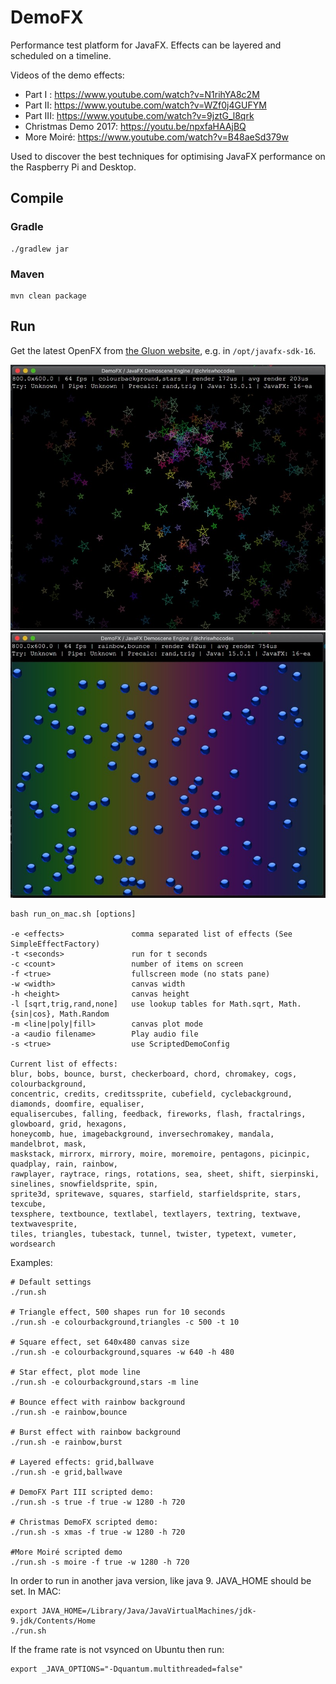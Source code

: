# DemoFX

Performance test platform for JavaFX.
Effects can be layered and scheduled on a timeline.

Videos of the demo effects:

* Part I : https://www.youtube.com/watch?v=N1rihYA8c2M
* Part II: https://www.youtube.com/watch?v=WZf0j4GUFYM
* Part III: https://www.youtube.com/watch?v=9jztG_l8qrk
* Christmas Demo 2017: https://youtu.be/npxfaHAAjBQ
* More Moiré: https://www.youtube.com/watch?v=B48aeSd379w

Used to discover the best techniques for optimising JavaFX performance on the Raspberry Pi and Desktop.

## Compile

### Gradle

```
./gradlew jar
```

### Maven

```
mvn clean package
```

## Run 

Get the latest OpenFX from [the Gluon website](https://gluonhq.com/products/javafx/), 
e.g. in `/opt/javafx-sdk-16`.

![](screenshots/colorbackground-stars.jpg)
![](screenshots/rainbow-bounce.jpg)


```
bash run_on_mac.sh [options]

-e <effects>               comma separated list of effects (See SimpleEffectFactory)
-t <seconds>               run for t seconds
-c <count>                 number of items on screen
-f <true>                  fullscreen mode (no stats pane)
-w <width>                 canvas width
-h <height>                canvas height
-l [sqrt,trig,rand,none]   use lookup tables for Math.sqrt, Math.{sin|cos}, Math.Random
-m <line|poly|fill>        canvas plot mode
-a <audio filename>        Play audio file
-s <true>                  use ScriptedDemoConfig

Current list of effects:
blur, bobs, bounce, burst, checkerboard, chord, chromakey, cogs, colourbackground,
concentric, credits, creditssprite, cubefield, cyclebackground, diamonds, doomfire, equaliser,
equalisercubes, falling, feedback, fireworks, flash, fractalrings, glowboard, grid, hexagons,
honeycomb, hue, imagebackground, inversechromakey, mandala, mandelbrot, mask,
maskstack, mirrorx, mirrory, moire, moremoire, pentagons, picinpic, quadplay, rain, rainbow,
rawplayer, raytrace, rings, rotations, sea, sheet, shift, sierpinski, sinelines, snowfieldsprite, spin,
sprite3d, spritewave, squares, starfield, starfieldsprite, stars, texcube,
texsphere, textbounce, textlabel, textlayers, textring, textwave, textwavesprite,
tiles, triangles, tubestack, tunnel, twister, typetext, vumeter, wordsearch
```

Examples:

```
# Default settings
./run.sh

# Triangle effect, 500 shapes run for 10 seconds
./run.sh -e colourbackground,triangles -c 500 -t 10

# Square effect, set 640x480 canvas size
./run.sh -e colourbackground,squares -w 640 -h 480

# Star effect, plot mode line
./run.sh -e colourbackground,stars -m line

# Bounce effect with rainbow background
./run.sh -e rainbow,bounce

# Burst effect with rainbow background
./run.sh -e rainbow,burst

# Layered effects: grid,ballwave
./run.sh -e grid,ballwave

# DemoFX Part III scripted demo:
./run.sh -s true -f true -w 1280 -h 720

# Christmas DemoFX scripted demo:
./run.sh -s xmas -f true -w 1280 -h 720

#More Moiré scripted demo
./run.sh -s moire -f true -w 1280 -h 720
```

In order to run in another java version, like java 9. JAVA_HOME should be set.
In MAC:

```
export JAVA_HOME=/Library/Java/JavaVirtualMachines/jdk-9.jdk/Contents/Home
./run.sh
```

If the frame rate is not vsynced on Ubuntu then run:

```
export _JAVA_OPTIONS="-Dquantum.multithreaded=false"
```
